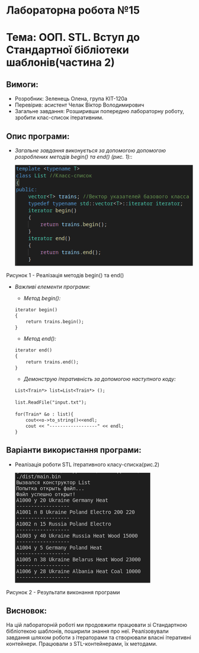 # Лабораторна робота №15
# Тема: ООП. STL. Вступ до Стандартної бібліотеки шаблонів(частина 2)
## Вимоги:
-   Розробник: Зеленець Олена, група КІТ-120а
-   Перевірив: асистент Челак Віктор Володимирович
-   Загальне завдання: Розширивши попередню лабораторну роботу, зробити клас-список ітеративним.


 ## Опис програми:

- *Загальне завдання виконується за допомогою допомогою розроблених методів begin() та end() (рис. 1):*:  

   ![enter image description here](drawings/5.png)

Рисунок 1 - Реалізація методів begin() та end()

- *Важливі елементи програми:*
    - *Метод begin():*
    ```
    iterator begin()
    {
        return trains.begin();
    }
    ```

    - *Метод end():*
    ```
    iterator end()
    {
        return trains.end();
    }
    ```
    - *Демонструю ітеративність за допомогою наступного коду:*
    ```
    List<Train*> list=List<Train*> ();

    list.ReadFile("input.txt");

    for(Train* &o : list){
        cout<<o->to_string()<<endl;
        cout << "------------------" << endl;
    }
    ```
    
## Варіанти використання програми:
- Реалізація роботи STL ітеративного класу-списка(рис.2)
    
    ![enter image description here](drawings/3.png) 

Рисунок 2 - Результати виконання програми
    
## Висновок:
На цій лабораторній роботі ми продовжити працювати зі Стандартною бібліотекою шаблонів, поширили знання про неї. Реалізовували завдання шляхом роботи з ітераторами та створювали власні ітеративні контейнери. Працювали з STL-контейнерами, їх методами.






